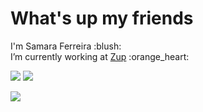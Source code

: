 # What's up my friends

<p>
  I'm Samara Ferreira :blush:
  <br>
  I’m currently working at <a href="https://www.zup.com.br/">Zup</a> :orange_heart:
</p>

<a href="https://www.linkedin.com/in/samarafer"><img src="https://img.shields.io/badge/linkedin-0077B5.svg?style=for-the-badge&logo=linkedin&logoColor=white"></a>
<a href="mailto:ferreirasamara.sf@gmail.com"><img src="https://img.shields.io/badge/e‑mail-D14836.svg?style=for-the-badge&logo=GMail&logoColor=white"></a>

<img align="center" src="https://github-readme-stats.vercel.app/api/top-langs/?username=samaraferreira&show_icons=true&layout=compact" />
<!--  
<h4>🚀 Skills</h4>
<ul>
    <li> HTML5 | CSS3 </li>
    <li> JavaScript | TypeScript | Java</li>
    <li> ReactJS | Node.js</li>
    <br>
    <img align="center" src="https://github-readme-stats.vercel.app/api/top-langs/?username=samaraferreira&show_icons=true&layout=compact" />
</ul>
-->
